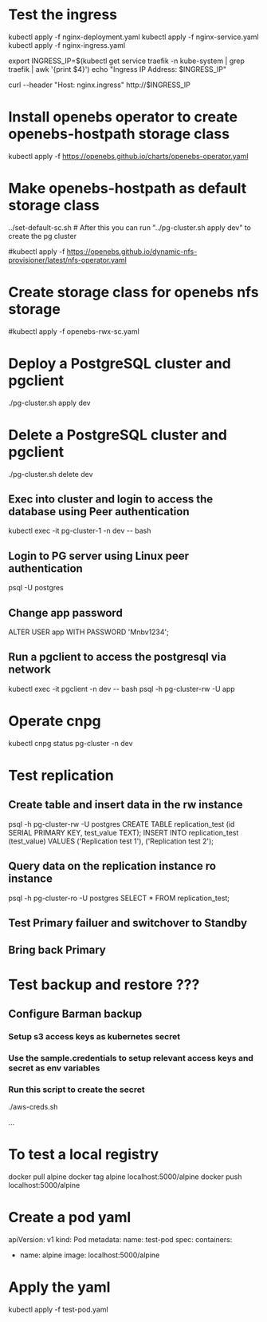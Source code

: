 # Test the ingress
kubectl apply -f nginx-deployment.yaml
kubectl apply -f nginx-service.yaml
kubectl apply -f nginx-ingress.yaml

export INGRESS_IP=$(kubectl get service traefik  -n kube-system | grep traefik | awk '{print $4}')
echo "Ingress IP Address: $INGRESS_IP"

curl --header "Host: nginx.ingress" http://$INGRESS_IP

# Install openebs operator to create openebs-hostpath storage class
kubectl apply -f https://openebs.github.io/charts/openebs-operator.yaml

# Make openebs-hostpath as default storage class
../set-default-sc.sh # After this you can run "../pg-cluster.sh apply dev" to create the pg cluster

#kubectl apply -f https://openebs.github.io/dynamic-nfs-provisioner/latest/nfs-operator.yaml

# Create storage class for openebs nfs storage 
#kubectl apply -f openebs-rwx-sc.yaml

# Deploy a PostgreSQL cluster and pgclient
./pg-cluster.sh apply dev

# Delete a PostgreSQL cluster and pgclient
./pg-cluster.sh delete dev

## Exec into cluster and login to access the database using Peer authentication
kubectl exec -it pg-cluster-1 -n dev -- bash

## Login to PG server using Linux peer authentication
psql -U postgres

## Change app password
ALTER USER app WITH PASSWORD 'Mnbv1234';

## Run a pgclient to access the postgresql via network
kubectl exec -it pgclient -n dev -- bash
psql -h pg-cluster-rw -U app

# Operate cnpg

kubectl cnpg status pg-cluster -n dev

# Test replication
## Create table and insert data in the rw instance
psql -h pg-cluster-rw -U postgres
CREATE TABLE replication_test (id SERIAL PRIMARY KEY, test_value TEXT);
INSERT INTO replication_test (test_value) VALUES ('Replication test 1'), ('Replication test 2');

## Query data on the replication instance ro instance
psql -h pg-cluster-ro -U postgres
SELECT * FROM replication_test;

## Test Primary failuer and switchover to Standby

## Bring back Primary

# Test backup and restore ???
## Configure Barman backup
### Setup s3 access keys as kubernetes secret
### Use the sample.credentials to setup relevant access keys and secret as env variables
### Run this script to create the secret
./aws-creds.sh

...

# To test a local registry
docker pull alpine
docker tag alpine localhost:5000/alpine
docker push localhost:5000/alpine

# Create a pod yaml
apiVersion: v1
kind: Pod
metadata:
  name: test-pod
spec:
  containers:
  - name: alpine
    image: localhost:5000/alpine

# Apply the yaml
kubectl apply -f test-pod.yaml
